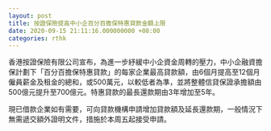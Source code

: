 ```yaml
---
layout: post
title: 按證保險提高中小企百分百擔保特惠貸款金額上限
date: 2020-09-15 21:11:16.000000000 +08:00
categories: rthk
---
```


香港按證保險有限公司宣布，為進一步紓緩中小企資金周轉的壓力，中小企融資擔保計劃下「百分百擔保特惠貸款」的每家企業最高貸款額，由6個月提高至12個月僱員薪金及租金的總和，或500萬元，以較低者為準，並將整體信貸保證承擔額由500億元提升至700億元。特惠貸款的最長還款期由3年增加至5年。

現已借款企業如有需要，可向貸款機構申請增加貸款額及延長還款期，一般情況下無需遞交額外證明文件，措施於本周五起接受申請。
